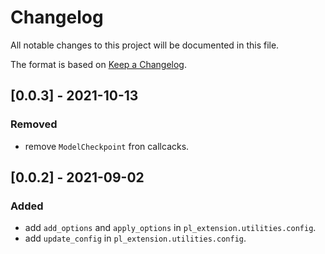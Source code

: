 # Changelog

All notable changes to this project will be documented in this file.

The format is based on [Keep a Changelog](http://keepachangelog.com/en/1.0.0/).

## [0.0.3] - 2021-10-13

### Removed

- remove `ModelCheckpoint` fron callcacks.

## [0.0.2] - 2021-09-02

### Added

- add `add_options` and `apply_options` in `pl_extension.utilities.config`.
- add `update_config` in `pl_extension.utilities.config`.
